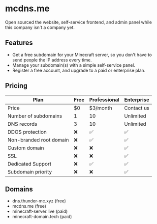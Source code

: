# mcdns.me
Open sourced the website, self-service frontend, and admin panel while this company isn't a company yet.

## Features
* Get a free subdomain for your Minecraft server, so you don't have to send people the IP address every time.
* Manage your subdomain(s) with a simple self-service panel.
* Register a free account, and upgrade to a paid or enterprise plan.

## Pricing
| Plan | Free | Professional | Enterprise |
| ---- |------|--------------| ----------- |
| Price | $0   | $3/month     | Contact us |
| Number of subdomains | 1    | 10           | Unlimited |
| DNS records | 3    | 10           | Unlimited |
| DDOS protection | ❌    | ✅            | ✅       |
| Non-branded root domain | ❌    | ✅            | ✅       |
| Custom domain | ❌    | ❌            | ✅       |
| SSL | ❌    | ❌            | ✅       |
| Dedicated Support | ❌    | ✅            | ✅       |
| Subdomain priority | ❌    | ❌            | ✅       |

## Domains
* dns.thunder-mc.xyz (free)
* mcdns.me (free)
* minecraft-server.live (paid)
* minecraft-domain.tech (paid)